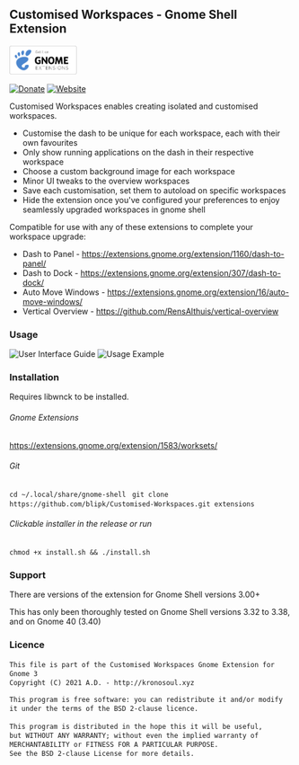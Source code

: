 ## Customised Workspaces - Gnome Shell Extension

<p align="left">
    <a href="https://extensions.gnome.org/extension/1583/worksets/" >
        <img src="/doc/gnome_logo.svg" width="120px"/>
    </a>
</p>

[![Donate](https://img.shields.io/badge/Donate-PayPal-green.svg)](https://www.paypal.com/donate?hosted_button_id=T35UZZSUMK66L)
[![Website](https://img.shields.io/badge/Homepage-blue)](https://github.com/blipk/Customised-Isolated-Workspaces)

Customised Workspaces enables creating isolated and customised workspaces.

* Customise the dash to be unique for each workspace, each with their own favourites
* Only show running applications on the dash in their respective workspace
* Choose a custom background image for each workspace
* Minor UI tweaks to the overview workspaces
* Save each customisation, set them to autoload on specific workspaces
* Hide the extension once you've configured your preferences to enjoy seamlessly upgraded workspaces in gnome shell

Compatible for use with any of these extensions to complete your workspace upgrade:

* Dash to Panel - https://extensions.gnome.org/extension/1160/dash-to-panel/
* Dash to Dock - https://extensions.gnome.org/extension/307/dash-to-dock/
* Auto Move Windows - https://extensions.gnome.org/extension/16/auto-move-windows/
* Vertical Overview - https://github.com/RensAlthuis/vertical-overview

### Usage
![User Interface Guide](doc/CustomisedWorkspacesUserInterfaceGuide.png?raw=true "Customised Workspaces User Interface Guide")
![Usage Example](doc/example.png?raw=true "Customised Workspaces Usage Example")

### Installation

Requires libwnck to be installed.

###### Gnome Extensions

https://extensions.gnome.org/extension/1583/worksets/

###### Git
`cd ~/.local/share/gnome-shell `
`git clone https://github.com/blipk/Customised-Workspaces.git extensions`

###### Clickable installer in the release or run
`chmod +x install.sh && ./install.sh`

### Support

There are versions of the extension for Gnome Shell versions 3.00+

This has only been thoroughly tested on Gnome Shell versions 3.32 to 3.38, and on Gnome 40 (3.40)

### Licence

```
This file is part of the Customised Workspaces Gnome Extension for Gnome 3
Copyright (C) 2021 A.D. - http://kronosoul.xyz
```

```
This program is free software: you can redistribute it and/or modify
it under the terms of the BSD 2-clause licence.

This program is distributed in the hope this it will be useful,
but WITHOUT ANY WARRANTY; without even the implied warranty of
MERCHANTABILITY or FITNESS FOR A PARTICULAR PURPOSE.
See the BSD 2-clause License for more details.
```